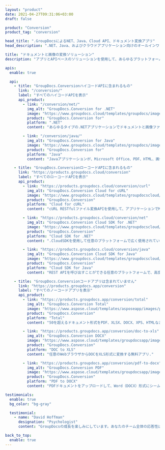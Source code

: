 ```yaml
---
layout: "product"
date: 2021-04-27T09:31:06+03:00
draft: false

product: "Conversion"
product_tag: "conversion"

head_title: ".GroupDocsによるNET、Java、Cloud API、ドキュメント変換アプリ"
head_description: ".NET、Java、およびクラウドアプリケーション向けのオールインワンドキュメント変換ソリューションを入手してください。オンラインですべての一般的なドキュメント形式間ですばやく変換."

title: "ドキュメントと画像の変換ソリューション"
description: "アプリとAPIベースのソリューションを使用して、あらゆるプラットフォームで人気のあるドキュメントと画像のファイル形式を変換します."

apis:
  enable: true

  api:
    - title: "GroupDocs.ConversionハイコードAPIに含まれるもの"
      link: "/conversion/"
      label: "すべてのハイコードAPIを表示"
      api_product:
        - link: "/conversion/net/"
          img_alt: "GroupDocs.Conversion for .NET"
          image: "https://www.groupdocs.cloud/templates/groupdocs/images/product-logos/groupdocs-conversion-net.png"
          product: "GroupDocs.Conversion for"
          platform: ".NET"
          content: "あらゆるタイプの.NETアプリケーションでドキュメントと画像ファイル形式を正確に変換するネイティブ.NETAPI。変換中の画像透かしの追加をサポート."

        - link: "/conversion/java/"
          img_alt: "GroupDocs.Conversion for Java"
          image: "https://www.groupdocs.cloud/templates/groupdocs/images/product-logos/groupdocs-conversion-java.png"
          product: "GroupDocs.Conversion for"
          platform: "Java"
          content: "Javaアプリケーションが、Microsoft Office、PDF、HTML、画像など、業界標準のすべてのドキュメント形式間で簡単に変換できるようにします."

    - title: "GroupDocs.ConversionローコードAPIに含まれるもの"
      link: "https://products.groupdocs.cloud/conversion"
      label: "すべてのローコードAPIを表示"
      api_product:
        - link: "https://products.groupdocs.cloud/conversion/curl"
          img_alt: "GroupDocs.Conversion Cloud for cURL"
          image: "https://www.groupdocs.cloud/templates/groupdocscloud/images/sdk/272x272/groupdocs_conversion-for-curl.png"
          product: "GroupDocs.Conversion"
          platform: "Cloud for cURL"
          content: "cURL RESTfulファイル変換APIを使用して、アプリケーションでMicrosoft Office、PDF、Eメール、プロジェクト、HTML、およびその他の一般的なファイル形式を簡単に変換します."

        - link: "https://products.groupdocs.cloud/conversion/net"
          img_alt: "GroupDocs.Conversion Cloud SDK for .NET"
          image: "https://www.groupdocs.cloud/templates/groupdocscloud/images/sdk/272x272/groupdocs_conversion-for-net.png"
          product: "GroupDocs.Conversion"
          platform: "Cloud SDK for .NET"
          content: ".CloudSDKを使用して任意のプラットフォームで広く使用されているファイル形式との間でドキュメントを正確にレンダリングするNETDocumentViewer REST API."

        - link: "https://products.groupdocs.cloud/conversion/java"
          img_alt: "GroupDocs.Conversion Cloud SDK for Java"
          image: "https://www.groupdocs.cloud/templates/groupdocscloud/images/sdk/272x272/groupdocs_conversion-for-java.png"
          product: "GroupDocs.Conversion"
          platform: "Cloud SDK for Java"
          content: "REST APIを呼び出すことができる任意のプラットフォームで、高度なドキュメント変換機能を使用して、クラウドベースのJavaアプリケーションを強化します。."

    - title: "GroupDocs.Conversionコードアプリは含まれていません"
      link: "https://products.groupdocs.app/conversion"
      label: "すべてのノーコードアプリを表示"
      api_product:
        - link: "https://products.groupdocs.app/conversion/total"
          img_alt: "GroupDocs.Conversion Total"
          image: "https://www.aspose.cloud/templates/asposeapp/images/products/logo/aspose_conversion-app.png"
          product: "GroupDocs.Conversion"
          platform: "Total"
          content: "50を超えるドキュメント形式をPDF、XLSX、DOCX、XPS、HTMLなどに変換します."

        - link: "https://products.groupdocs.app/conversion/doc-to-xls"
          img_alt: "GroupDocs.Conversion DOCX"
          image: "https://www.aspose.cloud/templates/groupdocsapp/images/products/logo/groupdocs_words-app.png"
          product: "GroupDocs.Conversion"
          platform: "DOC to XLS"
          content: "任意のWebブラウザからDOCをXLS形式に変換する無料アプリ."

        - link: "https://products.groupdocs.app/conversion/pdf-to-docx"
          img_alt: "GroupDocs.Conversion PDF"
          image: "https://www.aspose.cloud/templates/groupdocsapp/images/products/logo/groupdocs_pdf-app.png"
          product: "GroupDocs.Conversion"
          platform: "PDF to DOCX"
          content: "PDFドキュメントをアップロードして、Word（DOCX）形式にシームレスに変換します."

testimonials:
  enable: true
  bg_color: "bg-gray"

  testimonial:
    - name: "David Hoffman"
      designation: "Psychologist"
      content: "GroupDocsの成長を楽しみにしています。あなたのチーム全体の応答性は私を大いに助けてくれました。GroupDocsの誰かと話すとき、誰かが聞いて物事を起こさせていることを保証できます."

back_to_top:
  enable: true
---
```

